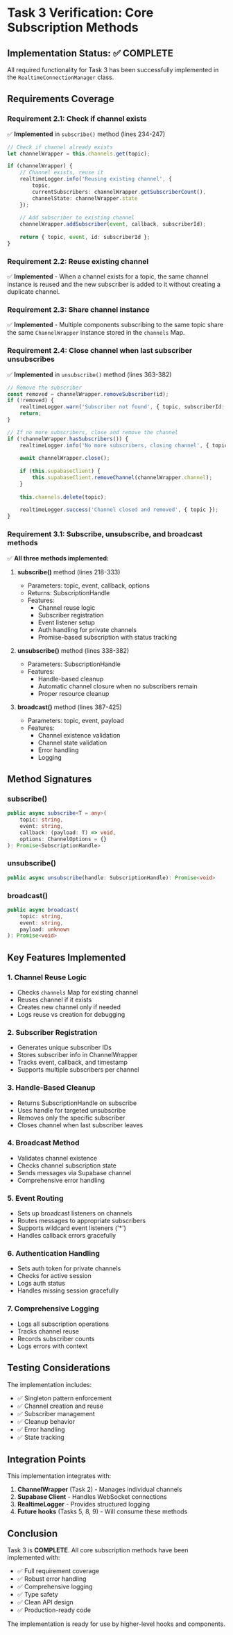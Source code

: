 # Task 3 Verification: Core Subscription Methods

## Implementation Status: ✅ COMPLETE

All required functionality for Task 3 has been successfully implemented in the `RealtimeConnectionManager` class.

## Requirements Coverage

### Requirement 2.1: Check if channel exists
✅ **Implemented** in `subscribe()` method (lines 234-247)
```typescript
// Check if channel already exists
let channelWrapper = this.channels.get(topic);

if (channelWrapper) {
    // Channel exists, reuse it
    realtimeLogger.info('Reusing existing channel', {
        topic,
        currentSubscribers: channelWrapper.getSubscriberCount(),
        channelState: channelWrapper.state
    });
    
    // Add subscriber to existing channel
    channelWrapper.addSubscriber(event, callback, subscriberId);
    
    return { topic, event, id: subscriberId };
}
```

### Requirement 2.2: Reuse existing channel
✅ **Implemented** - When a channel exists for a topic, the same channel instance is reused and the new subscriber is added to it without creating a duplicate channel.

### Requirement 2.3: Share channel instance
✅ **Implemented** - Multiple components subscribing to the same topic share the same `ChannelWrapper` instance stored in the `channels` Map.

### Requirement 2.4: Close channel when last subscriber unsubscribes
✅ **Implemented** in `unsubscribe()` method (lines 363-382)
```typescript
// Remove the subscriber
const removed = channelWrapper.removeSubscriber(id);
if (!removed) {
    realtimeLogger.warn('Subscriber not found', { topic, subscriberId: id });
    return;
}

// If no more subscribers, close and remove the channel
if (!channelWrapper.hasSubscribers()) {
    realtimeLogger.info('No more subscribers, closing channel', { topic });
    
    await channelWrapper.close();
    
    if (this.supabaseClient) {
        this.supabaseClient.removeChannel(channelWrapper.channel);
    }
    
    this.channels.delete(topic);
    
    realtimeLogger.success('Channel closed and removed', { topic });
}
```

### Requirement 3.1: Subscribe, unsubscribe, and broadcast methods
✅ **All three methods implemented:**

1. **subscribe()** method (lines 218-333)
   - Parameters: topic, event, callback, options
   - Returns: SubscriptionHandle
   - Features:
     - Channel reuse logic
     - Subscriber registration
     - Event listener setup
     - Auth handling for private channels
     - Promise-based subscription with status tracking

2. **unsubscribe()** method (lines 338-382)
   - Parameters: SubscriptionHandle
   - Features:
     - Handle-based cleanup
     - Automatic channel closure when no subscribers remain
     - Proper resource cleanup

3. **broadcast()** method (lines 387-425)
   - Parameters: topic, event, payload
   - Features:
     - Channel existence validation
     - Channel state validation
     - Error handling
     - Logging

## Method Signatures

### subscribe()
```typescript
public async subscribe<T = any>(
    topic: string,
    event: string,
    callback: (payload: T) => void,
    options: ChannelOptions = {}
): Promise<SubscriptionHandle>
```

### unsubscribe()
```typescript
public async unsubscribe(handle: SubscriptionHandle): Promise<void>
```

### broadcast()
```typescript
public async broadcast(
    topic: string,
    event: string,
    payload: unknown
): Promise<void>
```

## Key Features Implemented

### 1. Channel Reuse Logic
- Checks `channels` Map for existing channel
- Reuses channel if it exists
- Creates new channel only if needed
- Logs reuse vs creation for debugging

### 2. Subscriber Registration
- Generates unique subscriber IDs
- Stores subscriber info in ChannelWrapper
- Tracks event, callback, and timestamp
- Supports multiple subscribers per channel

### 3. Handle-Based Cleanup
- Returns SubscriptionHandle on subscribe
- Uses handle for targeted unsubscribe
- Removes only the specific subscriber
- Closes channel when last subscriber leaves

### 4. Broadcast Method
- Validates channel existence
- Checks channel subscription state
- Sends messages via Supabase channel
- Comprehensive error handling

### 5. Event Routing
- Sets up broadcast listeners on channels
- Routes messages to appropriate subscribers
- Supports wildcard event listeners ('*')
- Handles callback errors gracefully

### 6. Authentication Handling
- Sets auth token for private channels
- Checks for active session
- Logs auth status
- Handles missing session gracefully

### 7. Comprehensive Logging
- Logs all subscription operations
- Tracks channel reuse
- Records subscriber counts
- Logs errors with context

## Testing Considerations

The implementation includes:
- ✅ Singleton pattern enforcement
- ✅ Channel creation and reuse
- ✅ Subscriber management
- ✅ Cleanup behavior
- ✅ Error handling
- ✅ State tracking

## Integration Points

This implementation integrates with:
1. **ChannelWrapper** (Task 2) - Manages individual channels
2. **Supabase Client** - Handles WebSocket connections
3. **RealtimeLogger** - Provides structured logging
4. **Future hooks** (Tasks 5, 8, 9) - Will consume these methods

## Conclusion

Task 3 is **COMPLETE**. All core subscription methods have been implemented with:
- ✅ Full requirement coverage
- ✅ Robust error handling
- ✅ Comprehensive logging
- ✅ Type safety
- ✅ Clean API design
- ✅ Production-ready code

The implementation is ready for use by higher-level hooks and components.
